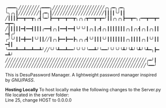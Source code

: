 
╭━━━╮╱╱╱╱╱╱╱╱╭━━━╮╱╱╱╱╱╱╱╱╱╱╱╱╱╱╱╱╱╱╱╱╭╮╭━╮╭━╮
╰╮╭╮┃╱╱╱╱╱╱╱╱┃╭━╮┃╱╱╱╱╱╱╱╱╱╱╱╱╱╱╱╱╱╱╱╱┃┃┃┃╰╯┃┃
╱┃┃┃┣━━┳━━┳╮╭┫╰━╯┣━━┳━━┳━━┳╮╭╮╭┳━━┳━┳━╯┃┃╭╮╭╮┣━━┳━╮╭━━┳━━┳━━┳━╮
╱┃┃┃┃┃━┫━━┫┃┃┃╭━━┫╭╮┃━━┫━━┫╰╯╰╯┃╭╮┃╭┫╭╮┃┃┃┃┃┃┃╭╮┃╭╮┫╭╮┃╭╮┃┃━┫╭╯
╭╯╰╯┃┃━╋━━┃╰╯┃┃╱╱┃╭╮┣━━┣━━┣╮╭╮╭┫╰╯┃┃┃╰╯┃┃┃┃┃┃┃╭╮┃┃┃┃╭╮┃╰╯┃┃━┫┃
╰━━━┻━━┻━━┻━━┻╯╱╱╰╯╰┻━━┻━━╯╰╯╰╯╰━━┻╯╰━━╯╰╯╰╯╰┻╯╰┻╯╰┻╯╰┻━╮┣━━┻╯
╱╱╱╱╱╱╱╱╱╱╱╱╱╱╱╱╱╱╱╱╱╱╱╱╱╱╱╱╱╱╱╱╱╱╱╱╱╱╱╱╱╱╱╱╱╱╱╱╱╱╱╱╱╱╭━╯┃
╱╱╱╱╱╱╱╱╱╱╱╱╱╱╱╱╱╱╱╱╱╱╱╱╱╱╱╱╱╱╱╱╱╱╱╱╱╱╱╱╱╱╱╱╱╱╱╱╱╱╱╱╱╱╰━━╯



This is DesuPassword Manager. A lightweight password manager inspired by *GNU/PASS*. 

**Hosting Locally**
To host locally make the following changes to the Server.py file located in the server folder: \
Line 25, change HOST to 0.0.0.0
